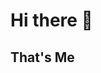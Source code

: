 <h1>Hi there 👋</h1>

<h2>That's Me</h2>









<!--

  ↳ ⇀ ⇁ ⤷📂

**2Miguel2/2Miguel2** is a ✨ _special_ ✨ repository because its `README.md` (this file) appears on your GitHub profile.

Here are some ideas to get you started:

- 🔭 I’m currently working on ...
- 🌱 I’m currently learning ...
- 👯 I’m looking to collaborate on ...
- 🤔 I’m looking for help with ...
- 💬 Ask me about ...
- 📫 How to reach me: ...
- 😄 Pronouns: homem de Deus
- ⚡ Fun fact: ...
-->
